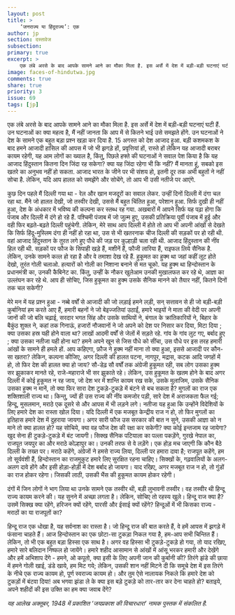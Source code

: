 ```yaml
---
layout: post
title: >
    ‘जनराज्य या हिंदूराज्य’: एक
author: jp
section: दस्तावेज
subsection:
primary: true
excerpt: >
    एक लंबे अरसे के बाद आपके सामने आने का मौका मिला है. इस अर्से में देश में बड़ी-बड़ी घटनाएं घटी हैं. उन घटनाओं का क्या महत्व है, मैं नहीं जानता कि आप में से कितने भाई उसे समझते होंगे. उन घटनाओं ने देश के सामने एक बहुत बड़ा प्रश्न खड़ा कर दिया है.
image: faces-of-hindutwa.jpg
comments: true
share: true
priority: 3
issue: 69
tags: [jp]
---
```


एक लंबे अरसे के बाद आपके सामने आने का मौका मिला है. इस अर्से में देश में बड़ी-बड़ी घटनाएं घटी हैं. उन घटनाओं का क्या महत्व है, मैं नहीं जानता कि आप में से कितने भाई उसे समझते होंगे. उन घटनाओं ने देश के सामने एक बहुत बड़ा प्रश्न खड़ा कर दिया है. 15 अगस्त को देश आजाद हुआ. बड़ी कशमकश के बाद हमने आजादी हासिल की आपस में जो भी झगड़े हों, प्रवृत्तियां हों, रास्ते हों लेकिन यह आजादी बराबर कायम रहेगी, यह आम लोगों का ख्याल है, किंतु, पिछले हफ्ते की घटनाओं ने सवाल पेश किया है कि यह आजाद हिंदुस्तान कितना दिन जिंदा रह सकेगा? क्या यह जिंदा रहेगा भी कि नहीं? मैं मानता हूं, सबको इस खतरे का अनुभव नहीं हो सकता. आजाद भारत के जीने पर भी संशय हो, इतनी दूर तक अभी बहुतों ने नहीं सोचा है. लेकिन, यदि आप हालत को समझेंगे और सोचेंगे, तो आप भी उसी नतीजे पर आएंगे.

कुछ दिन पहले मैं दिल्ली गया था - रेल और खान मजदूरों का सवाल लेकर. उन्हीं दिनों दिल्ली में दंगा चल रहा था. मैंने जो हालत देखी, जो तस्वीर देखी, उससे मैं बहुत चिंतित हुआ, परेशान हुआ. सिर्फ दुखी ही नहीं हुआ, देश के अंधकार में भविष्य की कल्पना कर स्तब्ध रह गया. अखबारों में आपने सिर्फ यह पढ़ा होगा कि पंजाब और दिल्ली में दंगे हो रहे हैं. पश्चिमी पंजाब में जो जुल्म हुए, उसकी प्रतिक्रिया पूर्वी पंजाब में हुई और वही फिर बढ़ते-बढ़ते दिल्ली पहुंचेगी. लेकिन, मेरे साथ आप दिल्ली में होते तो आप भी अपनी आंखों से देखते कि सिर्फ हिंदू-मुस्लिम दंगा ही नहीं हो रहा था, उस से भी खतरनाक चीज दिल्ली की सड़कों पर हो रही थी. वहां आजाद हिंदुस्तान के तुरत लगे हुए पौधे की जड़ पर कुल्हाड़ी चला रही थी. आजाद हिंदुस्तान की नींव हिल रही थी. सड़कों पर फौज के सिपाही खड़े हैं, मशीनें हैं, फौजी लारिया हैं, राइफल लिये सैनिक है. लेकिन, उनके सामने कत्ल हो रहा है और वे तमाशा देख रहे हैं. हुकूमत का हुक्म था जहां कहीं लूट होते देखो, तुरंत गोली चलाओ. हत्यारों को गोली का निशाना बनाने से मत चूको. यह हुक्म था हिन्दोस्तान के प्रधानमंत्री का, उनकी कैबिनेट का. किंतु, उन्हीं के नौकर खुलेआम उनकी मुखालफत कर रहे थे, आज्ञा का उल्लंघन कर रहे थे. आप ही सोचिए, जिस हुकूमत का हुक्म उसके सैनिक मानने को तैयार नहीं, कितने दिनों तक चल सकेगी?

मेरे मन में यह प्रश्न हुआ - नब्बे वर्षों से आजादी की जो लड़ाई हमने लड़ी, सन् सत्तावन से ही जो बड़ी-बड़ी कुर्बानियां हम करते आए हैं, हमारी बहनों ने जो बेइज्जतियां उठाईं, हमारे भाइयों ने माता की वेदी पर अपनी जानों की जो बलि चढ़ाई, सरदार भगत सिंह और उसके साथियों ने, बंगाल के क्रांतिकारियों ने, बिहार के बैकुंठ शुक्ल ने, कहां तक गिनाऊं, हजारों नौजवानों ने जो अपने को देश पर निसार कर दिया, मिटा दिया ; क्या उसका हस्र यही होने वाला था? लाखों आदमी वर्षों से जेलों में सड़ते रहे. गांव के गांव लुट गए, बर्बाद हुए ; क्या उसका नतीजा यही होना था? हमने अपने खून से जिस पौधे को सींचा, उस पौधे पर इस तरह हमारी आंखों के सामने ही हमले हों. आप कहिएगा, फ़ौज ने हुक्म नहीं माना तो क्या हुआ, इससे आजादी पर कौन-सा खतरा? लेकिन, कल्पना कीजिए, अगर दिल्ली की हालत पटना, नागपुर, मद्रास, कटक आदि जगहों में हो, तो फिर देश की हालत क्या हो जाय? सौ-डेढ़ सौ वर्षों तक अंग्रेजी हुकूमत रही, सब लोग उसका हुक्म सर झुकाकर मानते रहे, राजे-महाराजे भी सर झुकाते रहे। लेकिन, उस हुकूमत के खतम होने के बाद अगर दिल्ली में कोई हुकूमत न रह जाय, जो देश भर में शान्ति कायम रख सके, उसके मुलाजिम, उसके सैनिक उसका हुक्म न मानें, तो क्या फिर सारा देश टुकड़े-टुकड़े में बंटने से बच सकता है? मुगलों का राज एक शक्तिशाली राज्य था। किन्तु, ज्यों ही उस राज्य की नींव कमजोर पड़ी, सारे देश में अराजकता फैल गई; हिन्दू, मुसलमान, मराठे एक दूसरे से और आपस में भी लड़ने लगे। नतीजा यह हुआ कि उन्होंने विदेशियों के लिए हमारे देश का रास्ता खोल दिया। यदि दिल्ली में एक मजबूत केन्द्रीय राज न हो, तो फिर मुगलों का इतिहास हमारे देश में दुहराया जायगा। अगर सारी फौज उस सरकार की बात न सुने, उसकी आज्ञा को न माने तो क्या हालत हो? यह सोचिये, क्या वह फौज देश की रक्षा कर सकेगी? क्या कोई इन्तजाम रह जायेगा? खुद सेना ही टुकड़े-टुकड़े में बंट जायगी। सिक्ख सैनिक पटियाला का पल्ला पकड़ेंगे, गुरखे नेपाल का, राजपूत जयपुर का और मराठे कोल्हापुर का। उनकी तरफ से वे लड़ेंगे। एक होड़ मच जाएगी कि कौन बैठे दिल्ली के तख्त पर। मराठे कहेंगे, अंग्रेजों ने हमसे राज्य लिया, दिल्ली पर हमारा दावा है; राजपूत कहेंगे, हम तो सूर्यवंशी हैं, हिन्दोस्तान का राजमुकुट हमारे लिए सुरक्षित रहना चाहिए। सिक्खों के, गढ़वालियों के अलग-अलग दावे होंगे और इसी होड़ा-होड़ी में देश बर्बाद हो जायगा। याद रखिए, अगर मजबूत राज न हो, तो गुंडों का राज होकर रहेगा। जिसकी लाठी, उसकी भैंस की हुकूमत कायम होकर रहेगी।

दंगों में जिन लोगों ने भाग लिया था उनके सामने एक तस्वीर थी, बड़ी लुभावनी तस्वीर। वह तस्वीर थी हिन्दू राज्य कायम करने की। यह सुनने में अच्छा लगता है। लेकिन, सोचिए तो रहस्य खुले। हिन्दू राज क्या है? उसमें सिक्ख क्या रहेंगे, हरिजन क्यों रहेंगे, पारसी और ईसाई क्यों रहेंगे? हिन्दूओं में भी किसका राज्य - मराठों का या राजपूतों का?

हिन्दू राज एक धोखा है, यह सर्वनाश का रास्ता है। जो हिन्दू राज की बात करते हैं, वे हमें आपस में झगड़े में फंसाना चाहते हैं। आज हिन्दोस्तान का एक छोटा-सा टुकड़ा निकल गया है, हम-आप सभी चिन्तित हैं। लेकिन, तो भी एक बहुत बड़ा हिस्सा एक साथ है। अगर वह हिस्सा भी टुकड़े-टुकड़े हो गया, तो याद रखिए, हमारे सारे बलिदान निष्फल हो जायेंगे। हमारे शहीद आसामान से आंखों में आंसू भरकर हमारी और देखेंगे और हमें अभिशाप देंगे - हमने, ओ कपूतो, क्या इसी के लिए अपनी जान की कुर्बानी की? तिरंगे झंडे की छाया में हमने गोली खाई, डंडे खाये, हम मिट गये; लेकिन, उसकी शान नहीं मिटने दी कि समूचे देश में इस तिरंगे के नीचे एक राज्य कायम हो, पूर्ण स्वराज्य कायम हो। और तुम ऐसे नालायक निकले कि हमारे देश को टुकड़ों में बंटवा दिया! अब भगवा झंडा ले के क्या इस बड़े टुकड़े को तार-तार कर देना चाहते हो? बताइये, अपने शहीदों की इस उक्ति का हम क्या जवाब देंगे?

*यह आलेख अक्तूबर, 1948 में प्रकाशित ‘जयप्रकाश की विचारधारा’ नामक पुस्तक में संकलित है.*